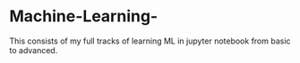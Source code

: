 # Machine-Learning-
This consists of my full tracks of learning ML in jupyter notebook from basic to advanced.
